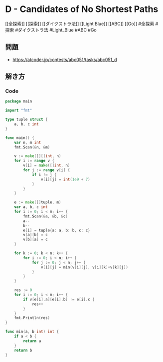 # D - Candidates of No Shortest Paths
[[全探索]] [[探索]] [[ダイクストラ法]] [[Light Blue]] [[ABC]] [[Go]]
#全探索 #探索 #ダイクストラ法 #Light_Blue #ABC #Go 

## 問題
- https://atcoder.jp/contests/abc051/tasks/abc051_d

## 解き方
### Code
```go
package main

import "fmt"

type tuple struct {
	a, b, c int
}

func main() {
	var n, m int
	fmt.Scan(&n, &m)

	v := make([][]int, n)
	for i := range v {
		v[i] = make([]int, n)
		for j := range v[i] {
			if i != j {
				v[i][j] = int(1e9 + 7)
			}
		}
	}

	e := make([]tuple, m)
	var a, b, c int
	for i := 0; i < m; i++ {
		fmt.Scan(&a, &b, &c)
		a--
		b--
		e[i] = tuple{a: a, b: b, c: c}
		v[a][b] = c
		v[b][a] = c
	}

	for k := 0; k < n; k++ {
		for i := 0; i < n; i++ {
			for j := 0; j < n; j++ {
				v[i][j] = min(v[i][j], v[i][k]+v[k][j])
			}
		}
	}

	res := 0
	for i := 0; i < m; i++ {
		if v[e[i].a][e[i].b] != e[i].c {
			res++
		}
	}
	fmt.Println(res)
}

func min(a, b int) int {
	if a < b {
		return a
	}
	return b
}
```